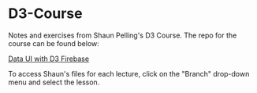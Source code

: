 # D3-Course

Notes and exercises from Shaun Pelling's D3 Course. The repo for the course can be found below:

[Data UI with D3 Firebase](https://github.com/iamshaunjp/data-ui-with-d3-firebase)

To access Shaun's files for each lecture, click on the "Branch" drop-down menu and select the lesson. 

## 
